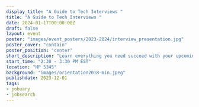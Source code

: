```yaml
---
display_title: "A Guide to Tech Interviews "
title: "A Guide to Tech Interviews "
date: 2024-01-17T00:00:00Z
draft: false
layout: event
poster: "images/event_posters/2023-2024/interview_presentation.jpg"
poster_cover: "contain"
poster_position: "center"
short_description: "Learn everything you need succeed with your upcoming interviews "
start_time: "2:30 - 3:30 PM EST"
location: "HP 5345"
background: "images/orientation2018-min.jpeg"
publishdate: 2023-12-01
tags:
- jobuary
- jobsearch
---
```


